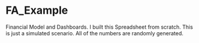 # FA_Example
Financial Model and Dashboards.
I built this Spreadsheet from scratch. This is just a simulated scenario. All of the numbers are randomly generated. 
